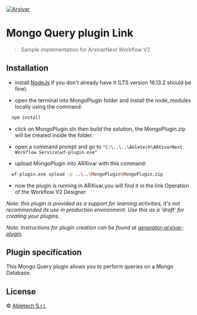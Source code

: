 [![Arxivar](http://portal.arxivar.it/download/resources/loghi/Logo-ARXivar_orizzontale-nero.png)](http://www.arxivar.it/)

# Mongo Query plugin Link

> Sample implementation for ArxivarNext Workflow V2  


## Installation

- install [NodeJs](https://nodejs.org/en/) if you don't already have it (LTS version 16.13.2 should be fine).

- open the terminal into MongoPlugin folder and install the node_modules locally using the command:

```bash
  npm install
```

- click on MongoPlugin.sln then build the solution, the MongoPlugin.zip will be created inside the folder.
  
- open a command prompt and go to `"C:\..\..\Abletech\ARXivarNext Workflow Service\wf-plugin.exe"` 
  
- upload MongoPlugin into ARXivar with this command:

```bash
  wf-plugin.exe upload -p ..\..\MongoPlugin\MongoPlugin.zip
```

- now the plugin is running in ARXivar,you will find it in the link Operation of the Workflow V2 Designer


_Note: this plugin is provided as a support for learning activities, it's not recommended its use in production environment. Use this as a 'draft' for creating your plugins._

_Note: Instructions for plugin creation can be found at [generator-arxivar-plugin](https://github.com/Arxivar/PluginGenerator/blob/master/README.md)._


## Plugin specification

This Mongo Query plugin allows you to perform queries on a Mongo Database.


## License

 © [Abletech S.r.l.](http://www.arxivar.it/)


